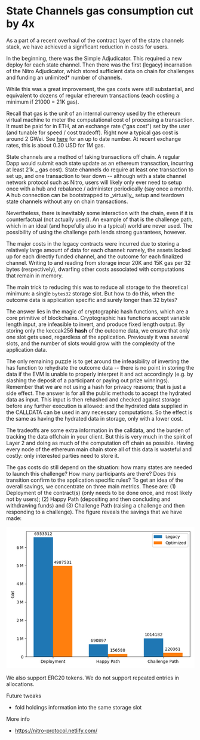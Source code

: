 # State Channels gas consumption cut by 4x

As a part of a recent overhaul of the contract layer of the state channels stack, we have achieved a significant reduction in costs for users.

In the beginning, there was the Simple Adjudicator. This required a new deploy for each state channel. Then there was the first (legacy) incarnation of the Nitro Adjudicator, which stored sufficient data on chain for challenges and funding an unlimited\* number of channels.

While this was a great improvement, the gas costs were still substantial, and equivalent to dozens of regular ethereum transactions (each costing a minimum if 21000 = 21K gas).

Recall that gas is the unit of an internal currency used by the ethereum virtual machine to meter the computational cost of processing a transaction. It must be paid for in ETH, at an exchange rate ("gas cost") set by the user (and tunable for speed / cost tradeoff). Right now a typical gas cost is around 2 GWei. See [here](https://ethgasstation.info/) for an up to date number. At recent exchange rates, this is about 0.30 USD for 1M gas.

State channels are a method of taking transactions off chain. A regular Dapp would submit each state update as an ethereum transaction, incurring at least 21k _ gas cost). State channels do require at least one transaction to set up, and one transaction to tear down -- although with a state channel network protocol such as Nitro, users will likely only ever need to setup once with a hub and rebalance / administer periodically (say once a month). A hub connection can be bootstrapped to \_virtually_ setup and teardown state channels without any on chain transactions.

Nevertheless, there is inevitably some interaction with the chain, even if it is counterfactual (not actually used). An example of that is the challenge path, which in an ideal (and hopefully also in a typical) world are never used. The possibility of using the challenge path lends strong guarantees, however.

The major costs in the legacy contracts were incurred due to storing a relatively large amount of data for each channel: namely, the assets locked up for each directly funded channel, and the outcome for each finalized channel. Writing to and reading from storage incur 20K and 15K gas per 32 bytes (respectively), dwarfing other costs associated with computations that remain in memory.

The main trick to reducing this was to reduce all storage to the theoretical minimum: a single `bytes32` storage slot. But how to do this, when the outcome data is application specific and surely longer than 32 bytes?

The answer lies in the magic of cryptographic hash functions, which are a core primitive of blockchains. Cryptographic has functions accept variable length input, are infeasible to invert, and produce fixed length output. By storing only the keccak256 **hash** of the outcome data, we ensure that only one slot gets used, regardless of the application. Previously it was several slots, and the number of slots would grow with the complexity of the application data.

The only remaining puzzle is to get around the infeasibility of inverting the has function to rehydrate the outcome data -- there is no point in storing the data if the EVM is unable to properly interpret it and act accordingly (e.g. by slashing the deposit of a participant or paying out prize winnings). Remember that we are not using a hash for privacy reasons; that is just a side effect. The answer is for all the public methods to accept the hydrated data as input. This input is then rehashed and checked against storage before any further execution is allowed: and the hydrated data supplied in the CALLDATA can be used in any necessary computations. So the effect is the same as having the hydrated data in storage, only with a lower cost.

The tradeoffs are some extra information in the calldata, and the burden of tracking the data offchain in your client. But this is very much in the spirit of Layer 2 and doing as much of the computation off chain as possible. Having every node of the ethereum main chain store all of this data is wasteful and costly: only interested parties need to store it.

The gas costs do still depend on the situation: how many states are needed to launch this challenge? How many participants are there? Does this transition confirm to the application specific rules? To get an idea of the overall savings, we concentrate on three main metrics. These are: (1) Deployment of the contract(s) (only needs to be done once, and most likely not by users); (2) Happy Path (depositing and then concluding and withdrawing funds) and (3) Challenge Path (raising a challenge and then responding to a challenge). The figure reveals the savings that we have made:

![Gas Savings](./gas-savings.png)

We also support ERC20 tokens. We do not support repeated entries in allocations.

Future tweaks

- fold holdings information into the same storage slot

More info

- https://nitro-protocol.netlify.com/
